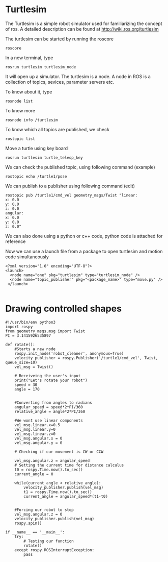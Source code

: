 # Turtlesim

The Turtlesim is a simple robot simulator used for familiarizing the concept of ros. A detailed description can be found at http://wiki.ros.org/turtlesim

The turtlesim can be started by running the roscore

```
roscore
```
In a new terminal, type
```
rosrun turtlesim turtlesim_node
```
It will open up a simulator. The turtlesim is a node. A node in ROS is a collection of topics, sevices, parameter servers etc.

To know about it, type

```
rosnode list
```
To know more
```
rosnode info /turtlesim
```

To know which all topics are published, we check
  ```
  rostopic list
  ```
Move a turtle using key board
```
rosrun turtlesim turtle_teleop_key
```

  We can check the published topic, using following command (example)
  ```
  rostopic echo /turtle1/pose
  ```
  
  We can publish to a publisher using following command (edit)
  ```
  rostopic pub /turtle1/cmd_vel geometry_msgs/Twist "linear:
  x: 0.0
  y: 0.0
  z: 0.0
angular:
  x: 0.0
  y: 0.0
  z: 0.0" 

```
We can also done using a python or c++ code, python code is attached for reference

Now we can use a launch file from a package to open turtlesim and motion code simultaneously

```
<?xml version="1.0" encoding="UTF-8"?>
<launch>
  <node name="one" pkg="turtlesim" type="turtlesim_node" />
  <node name="topic_publisher" pkg="<package_name>" type="move.py" />
 </launch>
 
 ```
 
# Drawing controlled shapes

```
#!/usr/bin/env python3
import rospy
from geometry_msgs.msg import Twist
PI = 3.1415926535897

def rotate():
    #Starts a new node
    rospy.init_node('robot_cleaner', anonymous=True)
    velocity_publisher = rospy.Publisher('/turtle1/cmd_vel', Twist, queue_size=10)
    vel_msg = Twist()

    # Receiveing the user's input
    print("Let's rotate your robot")
    speed = 30
    angle = 170
    

    #Converting from angles to radians
    angular_speed = speed*2*PI/360
    relative_angle = angle*2*PI/360

    #We wont use linear components
    vel_msg.linear.x=0.5
    vel_msg.linear.y=0
    vel_msg.linear.z=0
    vel_msg.angular.x = 0
    vel_msg.angular.y = 0

    # Checking if our movement is CW or CCW
    
    vel_msg.angular.z = angular_speed
    # Setting the current time for distance calculus
    t0 = rospy.Time.now().to_sec()
    current_angle = 0

    while(current_angle < relative_angle):
        velocity_publisher.publish(vel_msg)
        t1 = rospy.Time.now().to_sec()
        current_angle = angular_speed*(t1-t0)


    #Forcing our robot to stop
    vel_msg.angular.z = 0
    velocity_publisher.publish(vel_msg)
    rospy.spin()

if __name__ == '__main__':
    try:
        # Testing our function
        rotate()
    except rospy.ROSInterruptException:
        pass
  ```





